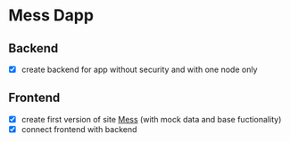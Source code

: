 # Mess Dapp

## Backend

- [x] create backend for app without security and with one node only

## Frontend

- [x] create first version of site [Mess](https://mess-dapp.web.app) (with mock data and base fuctionality)
- [x] connect frontend with backend
